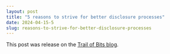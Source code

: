 ```yaml
---
layout: post
title: "5 reasons to strive for better disclosure processes"
date: 2024-04-15-5
slug: reasons-to-strive-for-better-disclosure-processes
---
```


This post was release on the [Trail of Bits blog](https://blog.trailofbits.com/2024/04/15/5-reasons-to-strive-for-better-disclosure-processes/).
